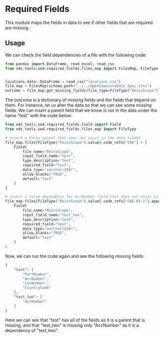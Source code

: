 # Required Fields

This module maps the fields in data to see if other fields that are required are missing.

## Usage
We can check the field dependencies of a file with the following code:
    
```python
from pandas import DataFrame, read_excel, read_csv
from ods_tools.oed.required_fields.files_map import FilesMap, FileType


locations_data: DataFrame = read_csv("locations.csv")
file_map = FilesMap(schema_path="../../OpenExposureData_Spec.xlsx")
outcome = file_map.get_missing_fields(file_type=FileType("ReinsScope"), file_data=locations_data)
```
The outcome is a dictionary of missing fields and the fields that depend on them. For instance, let us alter the 
data so that we can see some missing fields. We can insert a parent field that we know is not in the data under 
the name "test" with the code below:

```python
from ods_tools.oed.required_fields.field import Field
from ods_tools.oed.required_fields.files_map import FileType

# insert a False parent that does not exist in the data loaded
file_map.files[FileType("ReinsScope").value].code_refs["CR6"] = [
    Field(
        file_name="ReinsScope",
        input_field_name="test",
        type_description="test",
        required_field="test",
        data_type="varchar(250)",
        allow_blanks="TRUE",
        default="test"
    )
]

# insert a False dependency for AccNumber field that does not exist in the data loaded
file_map.files[FileType("ReinsScope").value].code_refs["CR6-01-1"].append(
    Field(
        file_name="ReinsScope",
        input_field_name="test_two",
        type_description="test",
        required_field="test",
        data_type="varchar(250)",
        allow_blanks="TRUE",
        default="test"
    )
)
```

Now, we can run the code again and see the following missing fields:

```json
{
    "test": [
        "PortNumber",
        "AccNumber",
        "LocNumber",
        "CountryCode"
    ],
    "test_two": [
        "AccNumber"
    ]
}
```
Here we can see that "test" has all of the fields as it is a parent that is missing, and that "test_two" is missing
only "AccNumber" as it is a dependency of "test_two".
